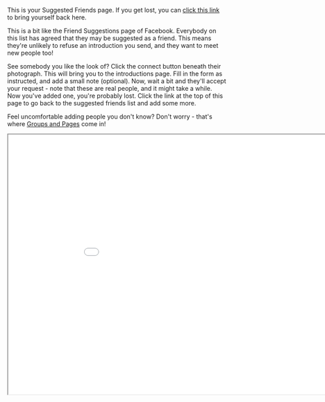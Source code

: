 This is your Suggested Friends page.
If you get lost, you can <a href="help/Quick-Start-makenewfriends">click this link</a> to bring yourself back here.

This is a bit like the Friend Suggestions page of Facebook.
Everybody on this list has agreed that they may be suggested as a friend.
This means they're unlikely to refuse an introduction you send, and they want to meet new people too!

See somebody you like the look of?
Click the connect button beneath their photograph.
This will bring you to the introductions page.
Fill in the form as instructed, and add a small note (optional).
Now, wait a bit and they'll accept your request - note that these are real people, and it might take a while.
Now you've added one, you're probably lost.
Click the link at the top of this page to go back to the suggested friends list and add some more.

Feel uncomfortable adding people you don't know?
Don't worry - that's where <a href="help/Quick-Start-groupsandpages">Groups and Pages</a> come in!

<iframe src="suggest" width="950" height="600"></iframe>


